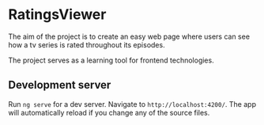 # RatingsViewer

The aim of the project is to create an easy web page where users can see how a tv series is rated throughout its episodes.

The project serves as a learning tool for frontend technologies.

## Development server

Run `ng serve` for a dev server. Navigate to `http://localhost:4200/`. The app will automatically reload if you change any of the source files.
